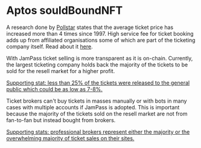 # Aptos souldBoundNFT
A research done by [Pollstar](https://news.pollstar.com/2023/06/26/2023-mid-year-business-analysis-strength-in-numbers-mid-year-boxoffice-tallies-point-to-banner-year/) states that the average ticket price has increased more than 4 times since 1997. High service fee for ticket booking adds up from affiliated organisations some of which are part of the ticketing company itself. Read about it [here](https://www.economicliberties.us/press-release/new-report-exposes-live-nation-ticketmasters-monopoly-control-of-top-arenas-and-amphitheaters-worldwide/).

With JamPass ticket selling is more transparent as it is on-chain. Currently, the largest ticketing company holds back the majority of the tickets to be sold for the resell market for a higher profit.

[Supporting stat: less than 25% of the tickets were released to the general public which could be as low as 7-8%.](https://ag.ny.gov/pdfs/Ticket_Sales_Report.pdf)

Ticket brokers can't buy tickets in masses manually or with bots in many cases with multiple accounts if JamPass is adopted. This is important because the majority of the tickets sold on the resell market are not from fan-to-fan but instead bought from brokers. 

[Supporting stats: professional brokers represent either the majority or the overwhelming majority of ticket sales on their sites.](https://www.gao.gov/assets/gao-18-347.pdf)
